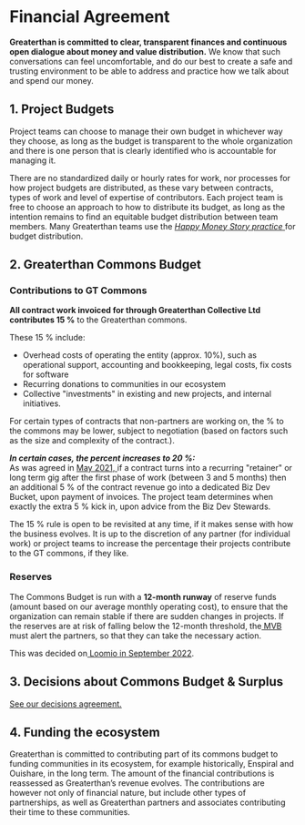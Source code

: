 # Financial Agreement

**Greaterthan is committed to clear, transparent finances and continuous open dialogue about money and value distribution.** We know that such conversations can feel uncomfortable, and do our best to create a safe and trusting environment to be able to address and practice how we talk about and spend our money.

## 1. Project Budgets

Project teams can choose to manage their own budget in whichever way they choose, as long as the budget is transparent to the whole organization and there is one person that is clearly identified who is accountable for managing it.

There are no standardized daily or hourly rates for work, nor processes for how project budgets are distributed, as these vary between contracts, types of work and level of expertise of contributors. Each project team is free to choose an approach to how to distribute its budget, as long as the intention remains to find an equitable budget distribution between team members. Many Greaterthan teams use the [_Happy Money Story practice_ ](https://www.greaterthan.works/resources/happy-money-story-decoupling-remuneration-from-calculation)for budget distribution.&#x20;

## 2. Greaterthan Commons Budget&#x20;

### Contributions to GT Commons

**All contract work invoiced for through Greaterthan Collective Ltd contributes 15 %** to the Greaterthan commons.

These 15 % include:&#x20;

* Overhead costs of operating the entity (approx. 10%), such as operational support, accounting and bookkeeping, legal costs, fix costs for software
* Recurring donations to communities in our ecosystem
* Collective "investments" in existing and new projects, and internal initiatives.&#x20;

For certain types of contracts that non-partners are working on, the % to the commons may be lower, subject to negotiation (based on factors such as the size and complexity of the contract.).

_**In certain cases, the percent increases to 20 %:**_\
As was agreed in [May 2021, ](https://www.loomio.org/d/SPaUqGD2/proposal-for-better-rewarding-biz-dev-in-gt-)if a contract turns into a recurring "retainer" or long term gig after the first phase of work (between 3 and 5 months) then an additional 5 % of the contract revenue go into a dedicated Biz Dev Bucket, upon payment of invoices. The project team determines when exactly the extra 5 % kick in, upon advice from the Biz Dev Stewards.

The 15 % rule is open to be revisited at any time, if it makes sense with how the business evolves. It is up to the discretion of any partner (for individual work) or project teams to increase the percentage their projects contribute to the GT commons, if they like.

### Reserves

The Commons Budget is run with a **12-month runway** of reserve funds (amount based on our average monthly operating cost), to ensure that the organization can remain stable if there are sudden changes in projects. If the reserves are at risk of falling below the 12-month threshold, the[ MVB ](people-agreement.md#minimum-viable-board)must alert the partners, so that they can take the necessary action. &#x20;

This was decided on[ Loomio in S](https://www.loomio.com/d/dN7rsFQv/mvb-decisions-thread/9)[eptember 2022](https://www.loomio.com/d/dN7rsFQv/mvb-decisions-thread/9).&#x20;

## 3. Decisions about Commons Budget & Surplus

[See our decisions agreement. ](decision-making-agreement.md#decisions-about-money)

## 4. Funding the ecosystem

Greaterthan is committed to contributing part of its commons budget to funding communities in its ecosystem, for example historically, Enspiral and Ouishare, in the long term. The amount of the financial contributions is reassessed as Greaterthan’s revenue evolves. The contributions are however not only of financial nature, but include other types of partnerships, as well as Greaterthan partners and associates contributing their time to these communities.

